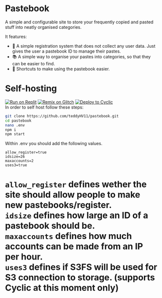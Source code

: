 # Pastebook
A simple and configurable site to store your frequently copied and pasted stuff into neatly organised categories.

It features:
* 👤 A simple registration system that does not collect any user data. Just gives the user a pastebook ID to manage their pastes.
* 📚 A simple way to organise your pastes into categories, so that they can be easier to find.
* 🌱 Shortcuts to make using the pastebook easier.
# Self-hosting
[![Run on Replit](https://binbashbanana.github.io/deploy-buttons/buttons/remade/replit.svg)](https://replit.com/github/teddyHV11/pastebook)
[![Remix on Glitch](https://binbashbanana.github.io/deploy-buttons/buttons/remade/glitch.svg)](https://glitch.com/edit/#!/import/github/teddyHV11/pastebook)
[![Deploy to Cyclic](https://binbashbanana.github.io/deploy-buttons/buttons/remade/cyclic.svg)](https://app.cyclic.sh/api/app/deploy/teddyHV11/pastebook)
\
In order to self host follow these steps:
```bash
git clone https://github.com/teddyHV11/pastebook.git
cd pastebook
nano .env
npm i
npm start
```
Within .env you should add the following values.
```env
allow_register=true
idsize=26
maxaccounts=2
uses3=true
```
``allow_register`` defines wether the site should allow people to make new pastebooks/register.\
``idsize`` defines how large an ID of a pastebook should be.\
``maxaccounts`` defines how much accounts can be made from an IP per hour.\
``uses3`` defines if S3FS will be used for S3 connection to storage. (supports Cyclic at this moment only)
=
